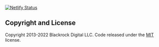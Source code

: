 [![Netlify Status](https://api.netlify.com/api/v1/badges/b5892004-05be-4a25-94bf-7358cc2f45f0/deploy-status)](https://app.netlify.com/sites/kind-swirles-51a7be/deploys)

## Copyright and License

Copyright 2013-2022 Blackrock Digital LLC. Code released under the [MIT](https://github.com/BlackrockDigital/startbootstrap-resume/blob/gh-pages/LICENSE) license.
